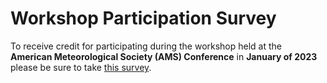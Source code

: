 # Workshop Participation Survey

To receive credit for participating during the workshop held at the **American Meteorological Society (AMS) Conference** in **January of 2023** please be sure to take [this survey](https://forms.gle/em6bUacGsvzT6A8x9). 
